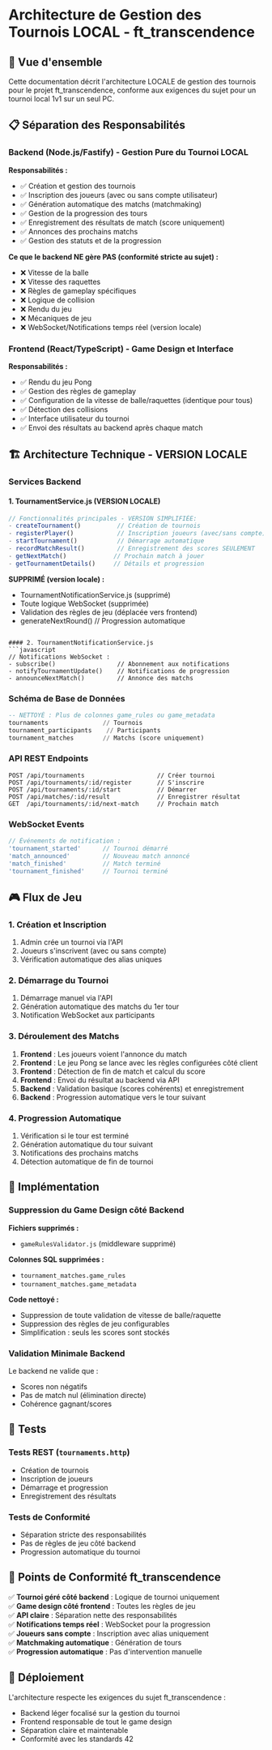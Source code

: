 # Architecture de Gestion des Tournois LOCAL - ft_transcendence

## 🎯 Vue d'ensemble

Cette documentation décrit l'architecture LOCALE de gestion des tournois pour le projet ft_transcendence, conforme aux exigences du sujet pour un tournoi local 1v1 sur un seul PC.

## 📋 Séparation des Responsabilités

### Backend (Node.js/Fastify) - Gestion Pure du Tournoi LOCAL

**Responsabilités :**
- ✅ Création et gestion des tournois
- ✅ Inscription des joueurs (avec ou sans compte utilisateur)
- ✅ Génération automatique des matchs (matchmaking)
- ✅ Gestion de la progression des tours
- ✅ Enregistrement des résultats de match (score uniquement)
- ✅ Annonces des prochains matchs
- ✅ Gestion des statuts et de la progression

**Ce que le backend NE gère PAS (conformité stricte au sujet) :**
- ❌ Vitesse de la balle
- ❌ Vitesse des raquettes
- ❌ Règles de gameplay spécifiques
- ❌ Logique de collision
- ❌ Rendu du jeu
- ❌ Mécaniques de jeu
- ❌ WebSocket/Notifications temps réel (version locale)

### Frontend (React/TypeScript) - Game Design et Interface

**Responsabilités :**
- ✅ Rendu du jeu Pong
- ✅ Gestion des règles de gameplay
- ✅ Configuration de la vitesse de balle/raquettes (identique pour tous)
- ✅ Détection des collisions
- ✅ Interface utilisateur du tournoi
- ✅ Envoi des résultats au backend après chaque match

## 🏗️ Architecture Technique - VERSION LOCALE

### Services Backend

#### 1. TournamentService.js (VERSION LOCALE)
```javascript
// Fonctionnalités principales - VERSION SIMPLIFIÉE:
- createTournament()          // Création de tournois
- registerPlayer()            // Inscription joueurs (avec/sans compte)
- startTournament()           // Démarrage automatique
- recordMatchResult()         // Enregistrement des scores SEULEMENT
- getNextMatch()             // Prochain match à jouer
- getTournamentDetails()     // Détails et progression
```

**SUPPRIMÉ (version locale) :**
- TournamentNotificationService.js (supprimé)
- Toute logique WebSocket (supprimée)
- Validation des règles de jeu (déplacée vers frontend)
- generateNextRound()         // Progression automatique
```

#### 2. TournamentNotificationService.js
```javascript
// Notifications WebSocket :
- subscribe()                 // Abonnement aux notifications
- notifyTournamentUpdate()    // Notifications de progression
- announceNextMatch()         // Annonce des matchs
```

### Schéma de Base de Données

```sql
-- NETTOYÉ : Plus de colonnes game_rules ou game_metadata
tournaments               // Tournois
tournament_participants    // Participants
tournament_matches        // Matchs (score uniquement)
```

### API REST Endpoints

```http
POST /api/tournaments                    // Créer tournoi
POST /api/tournaments/:id/register       // S'inscrire
POST /api/tournaments/:id/start          // Démarrer
POST /api/matches/:id/result             // Enregistrer résultat
GET  /api/tournaments/:id/next-match     // Prochain match
```

### WebSocket Events

```javascript
// Événements de notification :
'tournament_started'      // Tournoi démarré
'match_announced'         // Nouveau match annoncé
'match_finished'          // Match terminé
'tournament_finished'     // Tournoi terminé
```

## 🎮 Flux de Jeu

### 1. Création et Inscription
1. Admin crée un tournoi via l'API
2. Joueurs s'inscrivent (avec ou sans compte)
3. Vérification automatique des alias uniques

### 2. Démarrage du Tournoi
1. Démarrage manuel via l'API
2. Génération automatique des matchs du 1er tour
3. Notification WebSocket aux participants

### 3. Déroulement des Matchs
1. **Frontend** : Les joueurs voient l'annonce du match
2. **Frontend** : Le jeu Pong se lance avec les règles configurées côté client
3. **Frontend** : Détection de fin de match et calcul du score
4. **Frontend** : Envoi du résultat au backend via API
5. **Backend** : Validation basique (scores cohérents) et enregistrement
6. **Backend** : Progression automatique vers le tour suivant

### 4. Progression Automatique
1. Vérification si le tour est terminé
2. Génération automatique du tour suivant
3. Notifications des prochains matchs
4. Détection automatique de fin de tournoi

## 🔧 Implémentation

### Suppression du Game Design côté Backend

**Fichiers supprimés :**
- `gameRulesValidator.js` (middleware supprimé)

**Colonnes SQL supprimées :**
- `tournament_matches.game_rules`
- `tournament_matches.game_metadata`

**Code nettoyé :**
- Suppression de toute validation de vitesse de balle/raquette
- Suppression des règles de jeu configurables
- Simplification : seuls les scores sont stockés

### Validation Minimale Backend

Le backend ne valide que :
- Scores non négatifs
- Pas de match nul (élimination directe)
- Cohérence gagnant/scores

## 🧪 Tests

### Tests REST (`tournaments.http`)
- Création de tournois
- Inscription de joueurs
- Démarrage et progression
- Enregistrement des résultats

### Tests de Conformité
- Séparation stricte des responsabilités
- Pas de règles de jeu côté backend
- Progression automatique du tournoi

## 📝 Points de Conformité ft_transcendence

✅ **Tournoi géré côté backend** : Logique de tournoi uniquement  
✅ **Game design côté frontend** : Toutes les règles de jeu  
✅ **API claire** : Séparation nette des responsabilités  
✅ **Notifications temps réel** : WebSocket pour la progression  
✅ **Joueurs sans compte** : Inscription avec alias uniquement  
✅ **Matchmaking automatique** : Génération de tours  
✅ **Progression automatique** : Pas d'intervention manuelle  

## 🚀 Déploiement

L'architecture respecte les exigences du sujet ft_transcendence :
- Backend léger focalisé sur la gestion du tournoi
- Frontend responsable de tout le game design
- Séparation claire et maintenable
- Conformité avec les standards 42
